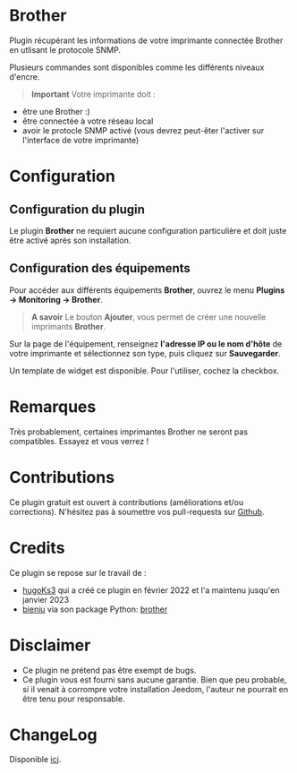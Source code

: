 # Brother

Plugin récupérant les informations de votre imprimante connectée Brother en utlisant le protocole SNMP.

Plusieurs commandes sont disponibles comme les différents niveaux d'encre.

>**Important**
>Votre imprimante doit :
- être une Brother :)
- être connectée à votre réseau local
- avoir le protocle SNMP activé (vous devrez peut-êter l'activer sur l'interface de votre imprimante)

# Configuration

## Configuration du plugin

Le plugin **Brother** ne requiert aucune configuration particulière et doit juste être activé après son installation.

## Configuration des équipements

Pour accéder aux différents équipements **Brother**, ouvrez le menu **Plugins → Monitoring → Brother**.

> **A savoir**
> Le bouton **Ajouter**, vous permet de créer une nouvelle imprimants **Brother**.

Sur la page de l'équipement, renseignez **l'adresse IP ou le nom d'hôte** de votre imprimante et sélectionnez son type, puis cliquez sur **Sauvegarder**.

Un template de widget est disponible. Pour l'utiliser, cochez la checkbox.

# Remarques

Très probablement, certaines imprimantes Brother ne seront pas compatibles. Essayez et vous verrez !

# Contributions

Ce plugin gratuit est ouvert à contributions (améliorations et/ou corrections). N'hésitez pas à soumettre vos pull-requests sur <a href="https://github.com/badwolf42/plugin-brother/issues" target="_blank">Github</a>.

# Credits

Ce plugin se repose sur le travail de :
- [hugoKs3](https://github.com/hugoKs3) qui a créé ce plugin en février 2022 et l'a maintenu jusqu'en janvier 2023
- [bieniu](https://github.com/bieniu) via son package Python: [brother](https://github.com/bieniu/brother)

# Disclaimer

- Ce plugin ne prétend pas être exempt de bugs.
- Ce plugin vous est fourni sans aucune garantie. Bien que peu probable, si il venait à corrompre votre installation Jeedom, l'auteur ne pourrait en être tenu pour responsable.

# ChangeLog
Disponible [ici](./changelog.html).
